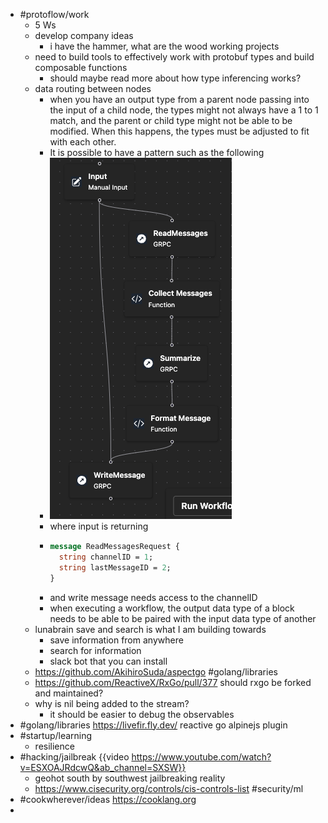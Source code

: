 - #protoflow/work
	- 5 Ws
	- develop company ideas
		- i have the hammer, what are the wood working projects
	- need to build tools to effectively work with protobuf types and build composable functions
		- should maybe read more about how type inferencing works?
	- data routing between nodes
		- when you have an output type from a parent node passing into the input of a child node, the types might not always have a 1 to 1 match, and the parent or child type might not be able to be modified. When this happens, the types must be adjusted to fit with each other.
		- It is possible to have a pattern such as the following
		- ![Screenshot 2023-06-27 at 2.10.16 PM.png](../assets/Screenshot_2023-06-27_at_2.10.16_PM_1687900220858_0.png)
		- where input is returning
		- ```protobuf
		  message ReadMessagesRequest {
		    string channelID = 1;
		    string lastMessageID = 2;
		  }
		  ```
		- and write message needs access to the channelID
		- when executing a workflow, the output data type of a block needs to be able to be paired with the input data type of another
	- lunabrain save and search is what I am building towards
		- save information from anywhere
		- search for information
		- slack bot that you can install
	- https://github.com/AkihiroSuda/aspectgo #golang/libraries
	- https://github.com/ReactiveX/RxGo/pull/377 should rxgo be forked and maintained?
	- why is nil being added to the stream?
		- it should be easier to debug the observables
- #golang/libraries https://livefir.fly.dev/ reactive go alpinejs plugin
- #startup/learning
	- resilience
- #hacking/jailbreak {{video https://www.youtube.com/watch?v=ESXOAJRdcwQ&ab_channel=SXSW}}
	- geohot south by southwest jailbreaking reality
	- https://www.cisecurity.org/controls/cis-controls-list #security/ml
- #cookwherever/ideas https://cooklang.org
-